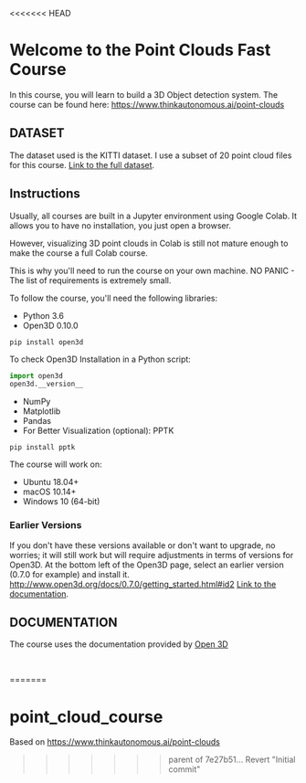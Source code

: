 <<<<<<< HEAD
# Welcome to the Point Clouds Fast Course

In this course, you will learn to build a 3D Object detection system.
The course can be found here: https://www.thinkautonomous.ai/point-clouds


## DATASET
The dataset used is the KITTI dataset.
I use a subset of 20 point cloud files for this course.
[Link to the full dataset](http://www.cvlibs.net/download.php?file=data_object_velodyne.zip).


## Instructions
Usually, all courses are built in a Jupyter environment using Google Colab. It allows you to have no installation, you just open a browser.

However, visualizing 3D point clouds in Colab is still not mature enough to make the course a full Colab course.

This is why you'll need to run the course on your own machine.
NO PANIC - The list of requirements is extremely small.

To follow the course, you'll need the following libraries:
* Python 3.6
* Open3D 0.10.0
```
pip install open3d
```
To check Open3D Installation in a Python script:
```python
import open3d
open3d.__version__
```
* NumPy
* Matplotlib
* Pandas
* For Better Visualization (optional): PPTK
```
pip install pptk
```

The course will work on:
* Ubuntu 18.04+
* macOS 10.14+
* Windows 10 (64-bit)

### Earlier Versions
If you don't have these versions available or don't want to upgrade, no worries; it will still work but will require adjustments in terms of versions for Open3D.
At the bottom left of the Open3D page, select an earlier version (0.7.0 for example) and install it.
http://www.open3d.org/docs/0.7.0/getting_started.html#id2
[Link to the documentation](http://www.open3d.org/docs/0.7.0/getting_started.html#id2).

## DOCUMENTATION
The course uses the documentation provided by [Open 3D](http://www.open3d.org/docs/release/tutorial/Basic/pointcloud.html#Plane-segmentation)

﻿﻿

=======
# point_cloud_course
Based on https://www.thinkautonomous.ai/point-clouds
>>>>>>> parent of 7e27b51... Revert "Initial commit"
